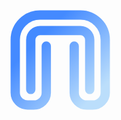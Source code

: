 <svg width="172" height="172" viewBox="0 0 172 172" fill="none" xmlns="http://www.w3.org/2000/svg">
<mask id="mask0_751_391" style="mask-type:alpha" maskUnits="userSpaceOnUse" x="6" y="6" width="160" height="160">
<path d="M108.345 63.6552V138.138C108.345 149.107 117.237 158 128.207 158H138.138C149.107 158 158 149.107 158 138.138V53.7241C158 31.7851 140.215 14 118.276 14H53.7241C31.7851 14 14 31.7851 14 53.7241V79.7931V138.138C14 149.107 22.8926 158 33.8621 158H43.7931C54.7626 158 63.6552 149.107 63.6552 138.138V63.6552M38.8276 133.172V53.7241C38.8276 45.497 45.497 38.8276 53.7241 38.8276H118.276C126.503 38.8276 133.172 45.497 133.172 53.7241V133.172" stroke="white" stroke-width="14.8966" stroke-linecap="round"/>
</mask>
<g mask="url(#mask0_751_391)">
<path d="M-3.37939 -3.37915H175.379V175.379H-3.37939V-3.37915Z" fill="url(#paint0_linear_751_391)"/>
</g>
<defs>
<linearGradient id="paint0_linear_751_391" x1="-3.37939" y1="-3.37915" x2="175.379" y2="175.379" gradientUnits="userSpaceOnUse">
<stop offset="0.312417" stop-color="#448AFF"/>
<stop offset="0.812514" stop-color="#BBDEFB"/>
</linearGradient>
</defs>
</svg>
